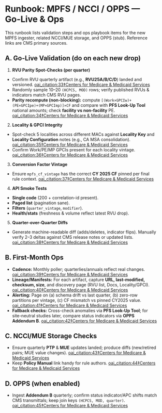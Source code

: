 # Runbook: MPFS / NCCI / OPPS — Go-Live & Ops

This runbook lists validation steps and ops playbook items for the new MPFS ingester, related NCCI/MUE storage, and OPPS (stub). Reference links are CMS primary sources.

## A. Go-Live Validation (do on each new drop)

1) **RVU Parity Spot-Checks (per quarter)**
- Confirm RVU quarterly artifact (e.g., **RVU25A/B/C/D**) landed and versioned.  [oai_citation:33‡Centers for Medicare & Medicaid Services](https://www.cms.gov/medicare/payment/fee-schedules/physician/pfs-relative-value-files?utm_source=chatgpt.com)
- Randomly sample 10–20 `(HCPCS, MOD)` rows; verify published RVUs & indicators match CMS RVU pages.
- **Parity recompute (non-blocking):** compute `[(Work×GPCIw)+(PE×GPCIpe)+(MP×GPCImp)]×CF` and compare with **PFS Look-Up Tool** national amounts; check **facility vs non-facility** PE.  [oai_citation:34‡Centers for Medicare & Medicaid Services](https://www.cms.gov/medicare/physician-fee-schedule/search/overview?utm_source=chatgpt.com)

2) **Locality & GPCI Integrity**
- Spot-check 5 localities across different MACs against **Locality Key** and **Locality Configuration** notes (e.g., CA MSA consolidation).  [oai_citation:35‡Centers for Medicare & Medicaid Services](https://www.cms.gov/medicare/payment/fee-schedules/physician-fee-schedule/locality-key?utm_source=chatgpt.com)
- Confirm Work/PE/MP GPCIs present for each locality vintage.  [oai_citation:36‡Centers for Medicare & Medicaid Services](https://www.cms.gov/medicare/physician-fee-schedule/search/documentation?utm_source=chatgpt.com)

3) **Conversion Factor Vintage**
- Ensure `mpfs_cf_vintage` has the correct **CY 2025 CF** pinned per final rule context.  [oai_citation:37‡Centers for Medicare & Medicaid Services](https://www.cms.gov/newsroom/press-releases/hhs-finalizes-physician-payment-rule-strengthening-person-centered-care-and-health-quality-measures?utm_source=chatgpt.com)

4) **API Smoke Tests**
- **Single code** (200 + correlation-id present).
- **Paged list** (pagination sane).
- **Filters** (`quarter_vintage`, `modifier`).
- **Health/stats** (freshness & volume reflect latest RVU drop).

5) **Quarter-over-Quarter Diffs**
- Generate machine-readable diff (adds/deletes, indicator flips). Manually verify 2–3 deltas against CMS release notes or updated lists.  [oai_citation:38‡Centers for Medicare & Medicaid Services](https://www.cms.gov/medicare/payment/fee-schedules/physician/pfs-relative-value-files?utm_source=chatgpt.com)

## B. First-Month Ops

- **Cadence:** Monthly poller; quarterlies/annuals reflect real changes.  [oai_citation:39‡Centers for Medicare & Medicaid Services](https://www.cms.gov/medicare/payment/fee-schedules/physician/pfs-relative-value-files?utm_source=chatgpt.com)  
- **Lineage/Manifests:** For each artifact, capture **URL, last-modified, checksum, size**, and discovery page (RVU list, Docs, Locality/GPCI).  [oai_citation:40‡Centers for Medicare & Medicaid Services](https://www.cms.gov/medicare/payment/fee-schedules/physician/pfs-relative-value-files?utm_source=chatgpt.com)
- **Alerting:** Page on (a) schema drift vs last quarter, (b) zero-row partitions per vintage, (c) CF mismatch vs pinned CY2025 value.  [oai_citation:41‡Centers for Medicare & Medicaid Services](https://www.cms.gov/newsroom/press-releases/hhs-finalizes-physician-payment-rule-strengthening-person-centered-care-and-health-quality-measures?utm_source=chatgpt.com)
- **Fallback checks:** Cross-check anomalies via **PFS Look-Up Tool**; for site-neutral studies later, compare status indicators via **OPPS Addendum B**.  [oai_citation:42‡Centers for Medicare & Medicaid Services](https://www.cms.gov/medicare/physician-fee-schedule/search/overview?utm_source=chatgpt.com)

## C. NCCI/MUE Storage Checks

- Ensure quarterly **PTP** & **MUE** updates landed; produce diffs (new/retired pairs; MUE value changes).  [oai_citation:43‡Centers for Medicare & Medicaid Services](https://www.cms.gov/medicare/coding-billing/national-correct-coding-initiative-ncci-edits/medicare-ncci-procedure-procedure-ptp-edits?utm_source=chatgpt.com)
- Keep **Policy Manual** link handy for rule authors.  [oai_citation:44‡Centers for Medicare & Medicaid Services](https://www.cms.gov/medicare/coding-billing/national-correct-coding-initiative-ncci-edits/medicare-ncci-policy-manual?utm_source=chatgpt.com)

## D. OPPS (when enabled)

- Ingest **Addendum B** quarterly; confirm status indicator/APC shifts match CMS transmittals; keep join keys `(HCPCS, MOD, quarter)`.  [oai_citation:45‡Centers for Medicare & Medicaid Services](https://www.cms.gov/medicare/payment/prospective-payment-systems/hospital-outpatient-pps/quarterly-addenda-updates?utm_source=chatgpt.com)